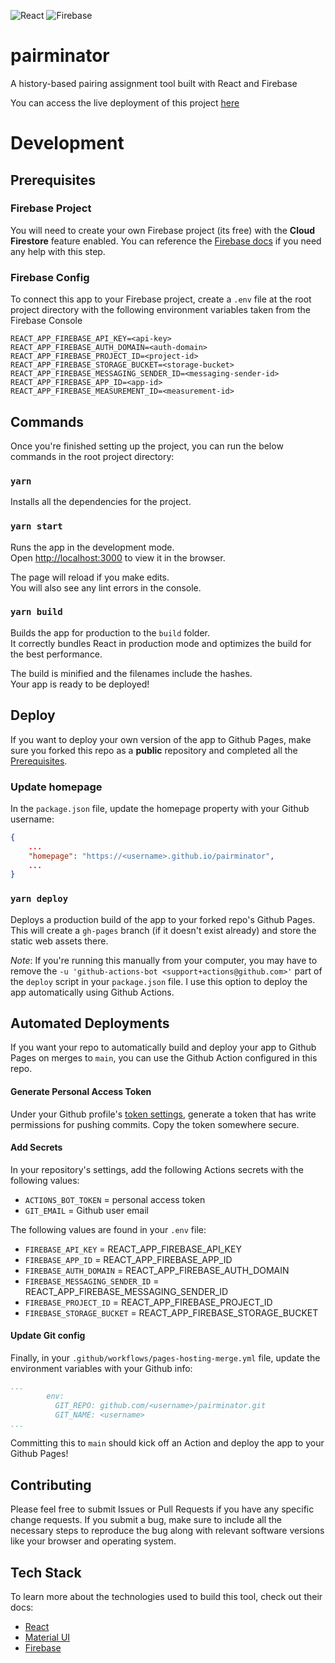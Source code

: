 ![React](https://img.shields.io/badge/react-%2320232a.svg?style=for-the-badge&logo=react&logoColor=%2361DAFB)
![Firebase](https://img.shields.io/badge/Firebase-039BE5?style=for-the-badge&logo=Firebase&logoColor=white)

# pairminator
A history-based pairing assignment tool built with React and Firebase

You can access the live deployment of this project [here](https://derekmborges.github.io/pairminator)

# Development

## Prerequisites

### Firebase Project

You will need to create your own Firebase project (its free) with the **Cloud Firestore** feature enabled. You can reference the [Firebase docs](https://firebase.google.com/docs/firestore/quickstart?authuser=1#create) if you need any help with this step.

### Firebase Config

To connect this app to your Firebase project, create a `.env` file at the root project directory with the following environment variables taken from the Firebase Console

```
REACT_APP_FIREBASE_API_KEY=<api-key>
REACT_APP_FIREBASE_AUTH_DOMAIN=<auth-domain>
REACT_APP_FIREBASE_PROJECT_ID=<project-id>
REACT_APP_FIREBASE_STORAGE_BUCKET=<storage-bucket>
REACT_APP_FIREBASE_MESSAGING_SENDER_ID=<messaging-sender-id>
REACT_APP_FIREBASE_APP_ID=<app-id>
REACT_APP_FIREBASE_MEASUREMENT_ID=<measurement-id>
```

## Commands

Once you're finished setting up the project, you can run the below commands in the root project directory:

### `yarn`

Installs all the dependencies for the project.

### `yarn start`

Runs the app in the development mode.\
Open [http://localhost:3000](http://localhost:3000) to view it in the browser.

The page will reload if you make edits.\
You will also see any lint errors in the console.

### `yarn build`

Builds the app for production to the `build` folder.\
It correctly bundles React in production mode and optimizes the build for the best performance.

The build is minified and the filenames include the hashes.\
Your app is ready to be deployed!

## Deploy

If you want to deploy your own version of the app to Github Pages, make sure you forked this repo as a **public** repository and completed all the [Prerequisites](#prerequisites).

### Update homepage

In the `package.json` file, update the homepage property with your Github username:

```json
{
    ...
    "homepage": "https://<username>.github.io/pairminator",
    ...
}
```

### `yarn deploy`

Deploys a production build of the app to your forked repo's Github Pages. This will create a `gh-pages` branch (if it doesn't exist already) and store the static web assets there.

_Note_: If you're running this manually from your computer, you may have to remove the `-u 'github-actions-bot <support+actions@github.com>'` part of the `deploy` script in your `package.json` file. I use this option to deploy the app automatically using Github Actions.

## Automated Deployments

If you want your repo to automatically build and deploy your app to Github Pages on merges to `main`, you can use the Github Action configured in this repo.

#### Generate Personal Access Token

Under your Github profile's [token settings](https://github.com/settings/tokens), generate a token that has write permissions for pushing commits. Copy the token somewhere secure.

#### Add Secrets

In your repository's settings, add the following Actions secrets with the following values:

- `ACTIONS_BOT_TOKEN` = personal access token
- `GIT_EMAIL` = Github user email

The following values are found in your `.env` file:
- `FIREBASE_API_KEY` = REACT_APP_FIREBASE_API_KEY
- `FIREBASE_APP_ID` = REACT_APP_FIREBASE_APP_ID
- `FIREBASE_AUTH_DOMAIN` = REACT_APP_FIREBASE_AUTH_DOMAIN
- `FIREBASE_MESSAGING_SENDER_ID` = REACT_APP_FIREBASE_MESSAGING_SENDER_ID
- `FIREBASE_PROJECT_ID` = REACT_APP_FIREBASE_PROJECT_ID
- `FIREBASE_STORAGE_BUCKET` = REACT_APP_FIREBASE_STORAGE_BUCKET

#### Update Git config

Finally, in your `.github/workflows/pages-hosting-merge.yml` file, update the environment variables with your Github info:

```yaml
...
        env:
          GIT_REPO: github.com/<username>/pairminator.git
          GIT_NAME: <username>
...
```

Committing this to `main` should kick off an Action and deploy the app to your Github Pages!

## Contributing

Please feel free to submit Issues or Pull Requests if you have any specific change requests. If you submit a bug, make sure to include all the necessary steps to reproduce the bug along with relevant software versions like your browser and operating system.

## Tech Stack

To learn more about the technologies used to build this tool, check out their docs:

- [React](https://reactjs.org/)
- [Material UI](https://mui.com/material-ui/getting-started/overview/)
- [Firebase](https://firebase.google.com/docs)
